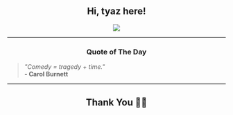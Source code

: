 <h2 align="center"> Hi, tyaz here!</h2>

<p align="center">
<a href="https://github.com/tyazx" alt="github streak"><img src="https://dvst-streak.herokuapp.com/?user=tyazx&theme=tokyonight&fire=DD472C"></a>
</p>

<hr>
<h3 align="center">Quote of The Day</h3>
<p align="center">
<blockquote>
<i>"Comedy = tragedy + time."</i>
<br>
<b>- Carol Burnett</b>
</blockquote>
</p>


<hr>
<h2 align="center">Thank You 🙏🏼</h2>

